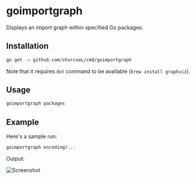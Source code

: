 goimportgraph
=============

Displays an import graph within specified Go packages.

Installation
------------

```bash
go get -u github.com/shurcooL/cmd/goimportgraph
```

Note that it requires `dot` command to be available (`brew install graphviz`).

Usage
-----

```bash
goimportgraph packages
```

Example
-------

Here's a sample run:

```bash
goimportgraph encoding/...
```

Output:

![Screenshot](https://cloud.githubusercontent.com/assets/1924134/8923141/c6e54254-34a1-11e5-876c-4a8ab69feccb.png)
